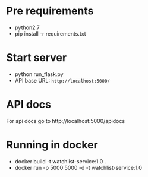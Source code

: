 # Pre requirements

* python2.7
* pip install -r requirements.txt

# Start server

* python run_flask.py
* API base URL: `http://localhost:5000/`

# API docs

For api docs go to http://localhost:5000/apidocs

# Running in docker

* docker build -t watchlist-service:1.0 .
* docker run -p 5000:5000 -d -t watchlist-service:1.0

